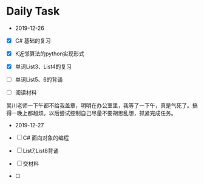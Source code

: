 # Daily Task

* 2019-12-26
* [x] C# 基础的复习

* [x] K近邻算法的python实现形式

* [x] 单词List3、List4的复习

* [ ] 单词List5、6的背诵

* [ ] 阅读材料

吴川老师一下午都不给我盖章，明明在办公室里，我等了一下午，真是气死了。搞得一晚上都超烦。以后尝试控制自己尽量不要胡思乱想，抓紧完成任务。

* 2019-12-27
* [ ] C# 面向对象的编程

* [ ] List7,List8背诵

* [ ] 交材料

* [ ] 